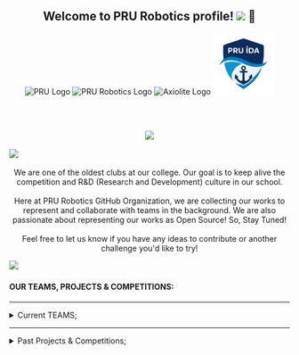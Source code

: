 <h2 align="center">
    Welcome to PRU Robotics profile!
    <img src="https://media.giphy.com/media/hvRJCLFzcasrR4ia7z/giphy.gif" width="28">
    🤖
</h2>

<div align="center">
    <img src="/images/github-pru.png" alt="PRU Logo" width="110" height="110">
    <img src="/images/github-robotics.png" alt="PRU Robotics Logo" width="200" height="auto">
    <img src="/images/github-axiolite.png" alt="Axiolite Logo" width="200" height="auto">
    <img src="/images/pru-ida.png" alt="PRU-İDA Logo" width="110" height="110">
</div>

<br><br>

<p align="center">
    <a href="https://github.com/PRU-Robotics">
        <img src="https://readme-typing-svg.herokuapp.com?color=%2336BCF7&center=true&vCenter=true&lines=Piri+Reis+University+Robot+Club;Software+Side+of+our+Projects;">
    </a>
</p>

<a href="https://www.youtube.com/watch?v=dQw4w9WgXcQ">
    <img src="https://user-images.githubusercontent.com/73097560/115834477-dbab4500-a447-11eb-908a-139a6edaec5c.gif">
</a>

<div align="justify">
    <p align="center">
        We are one of the oldest clubs at our college. Our goal is to keep alive the competition and R&D (Research and Development) culture in our school. <br><br> Here at PRU Robotics GitHub Organization, we are collecting our works to represent and collaborate with teams in the background. We are also passionate about representing our works as Open Source! So, Stay Tuned! <br><br> Feel free to let us know if you have any ideas to contribute or another challenge you'd like to try!
    </p>
</div>

<a href="https://www.youtube.com/watch?v=dQw4w9WgXcQ">
    <img src="https://user-images.githubusercontent.com/73097560/115834477-dbab4500-a447-11eb-908a-139a6edaec5c.gif">
</a>

<h4 align="">OUR TEAMS, PROJECTS & COMPETITIONS:</h4>

---

<details>
    <summary>Current TEAMS;</summary>
    <ul>
        <li>Unmanned Surface Vehicle (USV)</li>
        <li>Rotary Wing Unmanned Aerial Vehicle (Drone)</li>
        <li>Autonomous (Unmanned) Underwater Vehicle (AUV)</li>
    </ul>
    <p>Within the scope of both TEKNOFEST and TÜBİTAK BAP (Scientific Research Project) Projects.</p>
</details>

---

<details>
    <summary>Past Projects & Competitions;</summary>
    <ul>
        <li>Unmanned Aerial Vehicle (UAV)</li>
        <li>Unmanned Surface Vehicle (USV)</li>
        <li>Agricultural Unmanned Ground Vehicle (A-UGV)</li>
        <li>Autonomous (Unmanned) Underwater Vehicle (AUV)</li>
    </ul>
    <p>Finalist teams in particularly TÜBİTAK and TEKNOFEST.</p>
</details>
